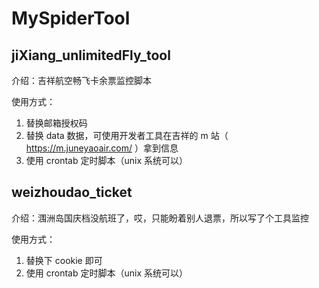 # MySpiderTool


## jiXiang_unlimitedFly_tool

介绍：吉祥航空畅飞卡余票监控脚本

使用方式：
1. 替换邮箱授权码
2. 替换 data 数据，可使用开发者工具在吉祥的 m 站（ https://m.juneyaoair.com/ ）拿到信息
3. 使用 crontab 定时脚本（unix 系统可以）



 ## weizhoudao_ticket
 介绍：涠洲岛国庆档没航班了，哎，只能盼着别人退票，所以写了个工具监控
 
 使用方式：
 1. 替换下 cookie 即可
 2. 使用 crontab 定时脚本（unix 系统可以）

